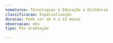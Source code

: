 ```yaml
---
nomeCurso: Tecnologias e Educação a Distância
classificacao: Especialização
duracao: Pode ser de 4 a 12 meses
observacao: obs
tipo: Pós Graduação

---
```


